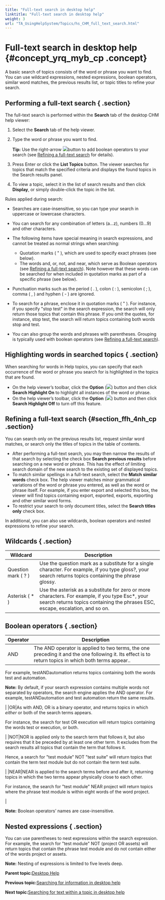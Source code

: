 ```yaml
--- 
title: "Full-text search in desktop help"
linktitle: "Full-text search in desktop help"
weight: 3
url: "TA_UsingHelpSystem/Topics/hs_CHM_full_text_search.html"
---
```

# Full-text search in desktop help {#concept_yrq_myb_cp .concept}

A basic search of topics consists of the word or phrase you want to find. You can use wildcard expressions, nested expressions, boolean operators, similar word matches, the previous results list, or topic titles to refine your search.

## Performing a full-text search { .section}

The full-text search is performed within the **Search** tab of the desktop CHM help viewer:

1.  Select the **Search** tab of the help viewer.
2.  Type the word or phrase you want to find.

    **Tip:** Use the right-arrow ![](../../TA_Help/Images/btn.right_arrow.png)button to add boolean operators to your search \(see [Refining a full-text search](hs_CHM_full_text_search.md#section_ffh_4nh_cp) for details\).

3.  Press Enter or click the **List Topics** button. The viewer searches for topics that match the specified criteria and displays the found topics in the Search results panel.
4.  To view a topic, select it in the list of search results and then click **Display**, or simply double-click the topic in the list.

Rules applied during search:

-   Searches are case-insensitive, so you can type your search in uppercase or lowercase characters.
-   You can search for any combination of letters \(a…z\), numbers \(0…9\) and other characters.
-   The following items have special meaning in search expressions, and cannot be treated as normal strings when searching:

    -   Quotation marks \( " \), which are used to specify exact phrases \(see below\).
    -   The words and, or, not, and near, which serve as Boolean operators \(see
    [Refining a full-text search](hs_CHM_full_text_search.md#section_ffh_4nh_cp)\). Note however that these words can be searched for when included in quotation marks as part of a specific phrase \(see below\).

-   Punctuation marks such as the period \( . \), colon \( : \), semicolon \( ; \), comma \( , \) and hyphen \( - \) are ignored.
-   To search for a phrase, enclose it in quotation marks \( " \). For instance, if you specify "stop test" in the search expression, the search will only return those topics that contain this phrase. If you omit the quotes, for instance, stop test, the search will return topics containing both words stop and test.
-   You can also group the words and phrases with parentheses. Grouping is typically used with boolean operators \(see [Refining a full-text search](hs_CHM_full_text_search.md#section_ffh_4nh_cp)\).

## Highlighting words in searched topics { .section}

When searching for words in Help topics, you can specify that each occurrence of the word or phrase you search for is highlighted in the topics that are found.

-   On the help viewer’s toolbar, click the **Option** \(![](../Images/btn_option.png)\) button and then click **Search Highlight On** to highlight all instances of the word or phrase.
-   On the help viewer’s toolbar, click the **Option** \(![](../Images/btn_option.png)\) button and then click **Search Highlight Off** to turn off this feature.

## Refining a full-text search {#section_ffh_4nh_cp .section}

You can search only on the previous results list, request similar word matches, or search only the titles of topics in the table of contents.

-   After performing a full-text search, you may then narrow the results of that search by selecting the check box **Search previous results** before searching on a new word or phrase. This has the effect of limiting search domain of the new search to the existing set of displayed topics.
-   To match similar spellings in a full-text search, select the **Match similar words** check box. The help viewer matches minor grammatical variations of the word or phrase you entered, as well as the word or phrase itself. For example, if you enter export and selected this box, the viewer will find topics containing export, exported, exports, exporting and other similar word forms.
-   To restrict your search to only document titles, select the **Search titles only** check box.

In additional, you can also use wildcards, boolean operators and nested expressions to refine your search.

## Wildcards { .section}

|Wildcard|Description|
|--------|-----------|
|Question mark \( ? \)|Use the question mark as a substitute for a single character. For example, if you type gloss?, your search returns topics containing the phrase glossy.|
|Asterisk \( \* \)|Use the asterisk as a substitute for zero or more characters. For example, if you type Esc\*, your search returns topics containing the phrases ESC, escape, escalation, and so on.|

## Boolean operators { .section}

|Operator|Description|
|--------|-----------|
|AND|The AND operator is applied to two terms, the one preceding it and the one following it. Its effect is to return topics in which both terms appear..

 For example, testANDautomation returns topics containing both the words test and automation.

 **Note:** By default, if your search expression contains multiple words not separated by operators, the search engine applies the AND operator. For example, testANDautomation and test automation return the same results.

|
|OR|As with AND, OR is a binary operator, and returns topics in which *either* or both of the search terms appears.

 For instance, the search for test OR execution will return topics containing the words test or execution, or both.

|
|NOT|NOR is applied only to the search term that follows it, but also requires that it be preceded by at least one other term. It excludes from the search results all topics that contain the term that follows it.

 Hence, a search for "test module" NOT "test suite" will return topics that contain the term test module but do not contain the term test suite.

|
|NEAR|NEAR is applied to the search terms before and after it, returning topics in which the two terms appear physically close to each other.

 For instance, the search for "test module" NEAR project will return topics where the phrase test module is within eight words of the word project.

|

**Note:** Boolean operators’ names are case-insensitive.

## Nested expressions { .section}

You can use parentheses to nest expressions within the search expression. For example, the search for "test module" NOT \(project OR assets\) will return topics that contain the phrase test module and do not contain either of the words project or assets.

**Note:** Nesting of expressions is limited to five levels deep.

**Parent topic:**[Desktop Help](../../TA_UsingHelpSystem/Topics/hs_CHM.html)

**Previous topic:**[Searching for information in desktop help](../../TA_UsingHelpSystem/Topics/hs_CHM_search.html)

**Next topic:**[Searching for text within a topic in desktop help](../../TA_UsingHelpSystem/Topics/hs_CHM_search_text.html)

